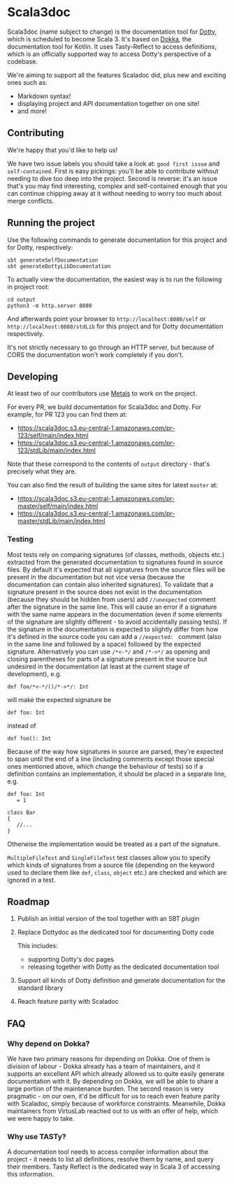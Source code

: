 # Scala3doc

Scala3doc (name subject to change) is the documentation tool for
[Dotty](https://github.com/lampepfl/dotty), which is scheduled to become
Scala 3. It's based on [Dokka](https://github.com/Kotlin/dokka), the
documentation tool for Kotlin. It uses Tasty-Reflect to access definitions,
which is an officially supported way to access Dotty's perspective of a
codebase.

We're aiming to support all the features Scaladoc did, plus new and exciting ones such as:

- Markdown syntax!
- displaying project and API documentation together on one site!
- and more!

## Contributing

We're happy that you'd like to help us!

We have two issue labels you should take a look at: `good first issue` and
`self-contained`. First is easy pickings: you'll be able to contribute without
needing to dive too deep into the project. Second is reverse: it's an issue
that's you may find interesting, complex and self-contained enough that you can
continue chipping away at it without needing to worry too much about merge
conflicts.

## Running the project

Use the following commands to generate documentation for this project and for Dotty, respectively:

```
sbt generateSelfDocumentation
sbt generateDottyLibDocumentation
```

To actually view the documentation, the easiest way is to run the following in project root:

```
cd output
python3 -m http.server 8080
```

And afterwards point your browser to `http://localhost:8080/self` or
`http://localhost:8080/stdLib` for this project and for Dotty documentation
respectively.

It's not strictly necessary to go through an HTTP server, but because of CORS
the documentation won't work completely if you don't.

## Developing

At least two of our contributors use [Metals](https://scalameta.org/metals/) to
work on the project.

For every PR, we build documentation for Scala3doc and Dotty. For example, for
PR 123 you can find them at:

+ https://scala3doc.s3.eu-central-1.amazonaws.com/pr-123/self/main/index.html
+ https://scala3doc.s3.eu-central-1.amazonaws.com/pr-123/stdLib/main/index.html

Note that these correspond to the contents of `output` directory - that's
precisely what they are.

You can also find the result of building the same sites for latest `master` at:

+ https://scala3doc.s3.eu-central-1.amazonaws.com/pr-master/self/main/index.html
+ https://scala3doc.s3.eu-central-1.amazonaws.com/pr-master/stdLib/main/index.html

### Testing

Most tests rely on comparing signatures (of classes, methods, objects etc.) extracted from the generated documentation
to signatures found in source files.
By default it's expected that all signatures from the source files will be present in the documentation
but not vice versa (because the documentation can contain also inherited signatures).
To validate that a signature present in the source does not exist in the documentation
(because they should be hidden from users) add `//unexpected` comment after the signature in the same line.
This will cause an error if a signature with the same name appears in the documentation (even if some elements of the signature are slightly different - to avoid accidentally passing tests).
If the signature in the documentation is expected to slightly differ from how it's defined in the source code
you can add a `//expected: ` comment (also in the same line and followed by a space) followed by the expected signature.
Alternatively you can use `/*<-*/` and `/*->*/` as opening and closing parentheses for parts of a signature present in the source but undesired in the documentation (at least at the current stage of development), e.g.

```
def foo/*<-*/()/*->*/: Int
```

will make the expected signature be

```
def foo: Int
```

instead of

```
def foo(): Int
```


Because of the way how signatures in source are parsed, they're expected to span until the end of a line (including comments except those special ones mentioned above, which change the behaviour of tests) so if a definition contains an implementation, it should be placed in a separate line, e.g.

```
def foo: Int
   = 1

class Bar
{
   //...
}
```

Otherwise the implementation would be treated as a part of the signature.

`MultipleFileTest` and `SingleFileTest` test classes allow you to specify which kinds of signatures from a source file (depending on the keyword used to declare them like `def`, `class`, `object` etc.) are checked and which are ignored in a test.

## Roadmap

1. Publish an initial version of the tool together with an SBT plugin
1. Replace Dottydoc as the dedicated tool for documenting Dotty code

   This includes:
   + supporting Dotty's doc pages
   + releasing together with Dotty as the dedicated documentation tool

1. Support all kinds of Dotty definition and generate documentation for the
   standard library
1. Reach feature parity with Scaladoc

## FAQ

### Why depend on Dokka?

We have two primary reasons for depending on Dokka. One of them is division of
labour - Dokka already has a team of maintainers, and it supports an excellent
API which already allowed us to quite easily generate documentation with it. By
depending on Dokka, we will be able to share a large portion of the maintenance
burden. The second reason is very pragmatic - on our own, it'd be difficult for
us to reach even feature parity with Scaladoc, simply because of workforce
constraints. Meanwhile, Dokka maintainers from VirtusLab reached out to us with
an offer of help, which we were happy to take.

### Why use TASTy?

A documentation tool needs to access compiler information about the project - it
needs to list all definitions, resolve them by name, and query their members.
Tasty Reflect is the dedicated way in Scala 3 of accessing this information.
